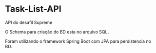 # Task-List-API

API do desafil Supreme

O Schema para criação do BD esta no arquivo SQL.

Foram utilizando o framework Spring Boot com JPA para persistencia no BD.
